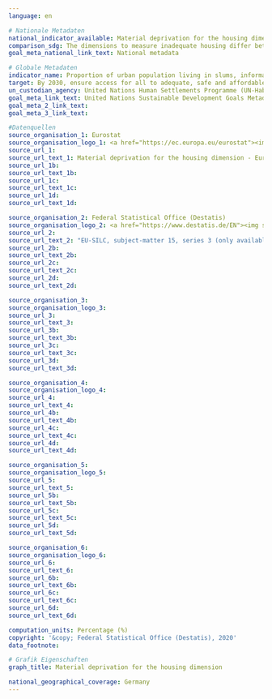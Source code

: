 ```yaml
---
language: en

# Nationale Metadaten
national_indicator_available: Material deprivation for the housing dimension (one to four items) <br> Population considering their dwelling as too dark <br> Population living in an area with crime, violence or vandalism <br> Population living in an area with noise pollution <br> Population living in households with moisture damages
comparison_sdg: The dimensions to measure inadequate housing differ between the time series and the global metadata.
goal_meta_national_link_text: National metadata

# Globale Metadaten
indicator_name: Proportion of urban population living in slums, informal settlements or inadequate housing
target: By 2030, ensure access for all to adequate, safe and affordable housing and basic services and upgrade slums
un_custodian_agency: United Nations Human Settlements Programme (UN-Habitat)
goal_meta_link_text: United Nations Sustainable Development Goals Metadata
goal_meta_2_link_text: 
goal_meta_3_link_text: 

#Datenquellen
source_organisation_1: Eurostat
source_organisation_logo_1: <a href="https://ec.europa.eu/eurostat"><img src="https://g205sdgs.github.io/sdg-indicators/public/OrgImgEneurostat.png" alt="Logo eurostat" style="height:60px; width:148px" /></a>
source_url_1: 
source_url_text_1: Material deprivation for the housing dimension - Eurostat table
source_url_1b: 
source_url_text_1b: 
source_url_1c: 
source_url_text_1c: 
source_url_1d: 
source_url_text_1d: 

source_organisation_2: Federal Statistical Office (Destatis)
source_organisation_logo_2: <a href="https://www.destatis.de/EN"><img src="https://g205sdgs.github.io/sdg-indicators/public/OrgImgEndestatis.png" alt="Logo destatis" style="height:60px; width:148px" /></a>
source_url_2: 
source_url_text_2: "EU-SILC, subject-matter 15, series 3 (only available in German)"
source_url_2b: 
source_url_text_2b: 
source_url_2c: 
source_url_text_2c: 
source_url_2d: 
source_url_text_2d: 

source_organisation_3: 
source_organisation_logo_3: 
source_url_3: 
source_url_text_3: 
source_url_3b: 
source_url_text_3b: 
source_url_3c: 
source_url_text_3c: 
source_url_3d: 
source_url_text_3d: 

source_organisation_4: 
source_organisation_logo_4: 
source_url_4: 
source_url_text_4: 
source_url_4b: 
source_url_text_4b: 
source_url_4c: 
source_url_text_4c: 
source_url_4d: 
source_url_text_4d: 

source_organisation_5: 
source_organisation_logo_5: 
source_url_5: 
source_url_text_5: 
source_url_5b: 
source_url_text_5b: 
source_url_5c: 
source_url_text_5c: 
source_url_5d: 
source_url_text_5d: 

source_organisation_6: 
source_organisation_logo_6: 
source_url_6: 
source_url_text_6: 
source_url_6b: 
source_url_text_6b: 
source_url_6c: 
source_url_text_6c: 
source_url_6d: 
source_url_text_6d: 

computation_units: Percentage (%)
copyright: '&copy; Federal Statistical Office (Destatis), 2020'
data_footnote: 

# Grafik Eigenschaften
graph_title: Material deprivation for the housing dimension

national_geographical_coverage: Germany
---
```


